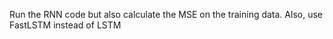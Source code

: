 Run the RNN code but also calculate the MSE on the training data.
Also, use FastLSTM instead of LSTM
